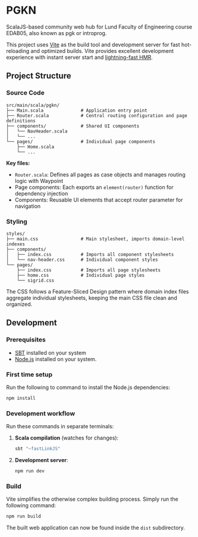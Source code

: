 # PGKN

ScalaJS-based community web hub for Lund Faculty of Engineering course EDAB05, also known as pgk or introprog.

This project uses [Vite](https://vite.dev/) as the build tool and development server for fast hot-reloading and optimized builds. Vite provides excellent development experience with instant server start and [lightning-fast HMR](https://vite.dev/guide/features.html#hot-module-replacement).

## Project Structure

### Source Code

```
src/main/scala/pgkn/
├── Main.scala              # Application entry point
├── Router.scala            # Central routing configuration and page definitions
├── components/             # Shared UI components
│   └── NavHeader.scala
│   └── ...
└── pages/                  # Individual page components
    ├── Home.scala
    └── ...
```

**Key files:**
- `Router.scala`: Defines all pages as case objects and manages routing logic with Waypoint
- Page components: Each exports an `element(router)` function for dependency injection
- Components: Reusable UI elements that accept router parameter for navigation

### Styling

```
styles/
├── main.css                # Main stylesheet, imports domain-level indexes
├── components/
│   ├── index.css           # Imports all component stylesheets
│   └── nav-header.css      # Individual component styles
└── pages/
    ├── index.css           # Imports all page stylesheets
    ├── home.css            # Individual page styles
    └── sigrid.css
```

The CSS follows a Feature-Sliced Design pattern where domain index files aggregate individual stylesheets, keeping the main CSS file clean and organized. 

## Development

### Prerequisites

- [SBT](https://www.scala-sbt.org/) installed on your system
- [Node.js](https://nodejs.org/en) installed on your system.

### First time setup

Run the following to command to install the Node.js dependencies:

```bash
npm install
```

### Development workflow
Run these commands in separate terminals:

1. **Scala compilation** (watches for changes):
   ```bash
   sbt "~fastLinkJS"
   ```

2. **Development server**:
   ```bash
   npm run dev
   ```

### Build

Vite simplifies the otherwise complex building process. Simply run the following command:

```bash
npm run build
```

The built web application can now be found inside the `dist` subdirectory.
